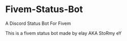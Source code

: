 # Fivem-Status-Bot
A Discord Status Bot For Fivem 

This is a fivem status bot made by elay AKA StoRmy eY
